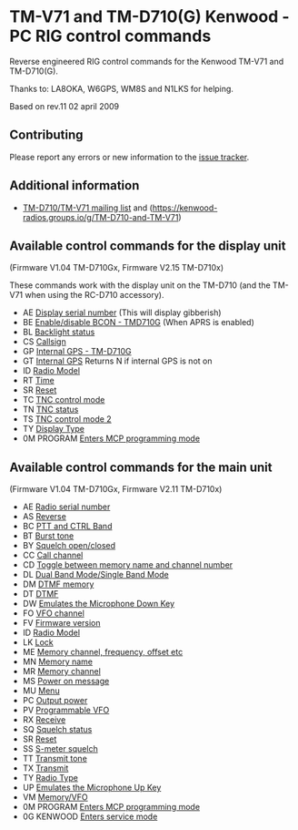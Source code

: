 # TM-V71 and TM-D710(G) Kenwood - PC RIG control commands

Reverse engineered RIG control commands for the Kenwood TM-V71 and TM-D710(G).

Thanks to: LA8OKA, W6GPS, WM8S and N1LKS for helping.

Based on rev.11 02 april 2009

## Contributing

Please report any errors or new information to the [issue
tracker](https://github.com/LA3QMA/TM-V71_TM-D710-Kenwood/issues).

## Additional information

- [TM-D710/TM-V71 mailing list](https://kenwood-radios.groups.io/g/main/messages) and (https://kenwood-radios.groups.io/g/TM-D710-and-TM-V71)

## Available control commands for the display unit
(Firmware V1.04 TM-D710Gx, Firmware V2.15 TM-D710x)

These commands work with the display unit on the TM-D710 (and the TM-V71 when using the RC-D710 accessory).

- AE [Display serial number](/commands/AE.md) (This will display gibberish)
- BE [Enable/disable BCON - TMD710G](/commands/BE.md) (When APRS is enabled)
- BL [Backlight status](/commands/BL.md)
- CS [Callsign](/commands/CS.md)
- GP [Internal GPS - TM-D710G](/commands/GP.md)
- GT [Internal GPS](/commands/GT.md) Returns N if internal GPS is not on
- ID [Radio Model](/commands/ID.md)
- RT [Time](/commands/RT.md)
- SR [Reset](/commands/SR.md)
- TC [TNC control mode](/commands/TC.md)
- TN [TNC status](/commands/TN.md)
- TS [TNC control mode 2](/commands/TS.md)
- TY [Display Type](/commands/TY.md)
- 0M PROGRAM [Enters MCP programming mode](PROGRAMMING_MODE.md)

## Available control commands for the main unit
(Firmware V1.04 TM-D710Gx, Firmware V2.11 TM-D710x)

- AE [Radio serial number](/commands/AE.md)
- AS [Reverse](/commands/AS.md)
- BC [PTT and CTRL Band](/commands/BC.md)
- BT [Burst tone](/commands/BT.md)
- BY [Squelch open/closed](/commands/BY.md)
- CC [Call channel](/commands/CC.md)
- CD [Toggle between memory name and channel number](/commands/CD.md)
- DL [Dual Band Mode/Single Band Mode](/commands/DL.md)
- DM [DTMF memory](/commands/DM.md)
- DT [DTMF](/commands/DT.md)
- DW [Emulates the Microphone Down Key](/commands/DW.md)
- FO [VFO channel](/commands/FO.md)
- FV [Firmware version](/commands/FV.md)
- ID [Radio Model](/commands/ID.md)
- LK [Lock](/commands/LK.md)
- ME [Memory channel, frequency, offset etc](/commands/ME.md)
- MN [Memory name](/commands/MN.md)
- MR [Memory channel](/commands/MR.md)
- MS [Power on message](/commands/MS.md)
- MU [Menu](/commands/MU.md)
- PC [Output power](/commands/PC.md)
- PV [Programmable VFO](/commands/PV.md)
- RX [Receive](/commands/RX.md)
- SQ [Squelch status](/commands/SQ.md)
- SR [Reset](/commands/SR.md)
- SS [S-meter squelch](/commands/SS.md)
- TT [Transmit tone](/commands/TT.md)
- TX [Transmit](/commands/TX.md)
- TY [Radio Type](/commands/TY.md)
- UP [Emulates the Microphone Up Key](/commands/UP.md)
- VM [Memory/VFO](/commands/VM.md)
- 0M PROGRAM [Enters MCP programming mode](PROGRAMMING_MODE.md)
- 0G KENWOOD [Enters service mode](SERVICE_MODE.md)
